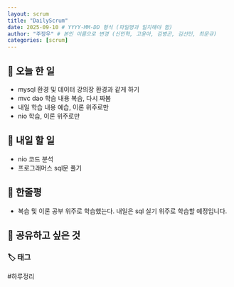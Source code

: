 ```yaml
---
layout: scrum
title: "DailyScrum"
date: 2025-09-10 # YYYY-MM-DD 형식 (파일명과 일치해야 함)
author: "주장우" # 본인 이름으로 변경 (신민혁, 고윤아, 김병곤, 김선민, 최문규)
categories: [scrum]
---
```


## 📝 오늘 한 일

- mysql 환경 및 데이터 강의장 환경과 같게 하기
- mvc dao 학습 내용 복습, 다시 짜봄
- 내일 학습 내용 예습, 이론 위주로만
- nio 학습, 이론 위주로만

## 🎯 내일 할 일

- nio 코드 분석
- 프로그래머스 sql문 풀기

## 💭 한줄평

- 복습 및 이론 공부 위주로 학습했는다. 내일은 sql 실기 위주로 학습할 예정입니다.

## 🔗 공유하고 싶은 것

### 🏷️ 태그

#하루정리
